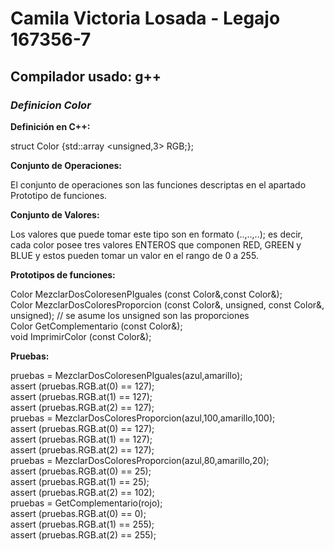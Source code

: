 # Camila Victoria Losada - Legajo 167356-7
## Compilador usado: g++
### *Definicion Color*

**Definición en C++:**  

struct Color {std::array <unsigned,3> RGB;};  


**Conjunto de Operaciones:**  

El conjunto de operaciones son las funciones descriptas en el apartado Prototipo de funciones.  

**Conjunto de Valores:**  

Los valores que puede tomar este tipo son en formato (..,..,..); es decir, cada color posee tres valores ENTEROS que componen RED, GREEN y BLUE y estos
pueden tomar un valor en el rango de 0 a 255.  

**Prototipos de funciones:**  

Color MezclarDosColoresenPIguales (const Color&,const Color&);  
Color MezclarDosColoresProporcion (const Color&, unsigned, const Color&, unsigned); // se asume los unsigned son las proporciones  
Color GetComplementario (const Color&);  
void ImprimirColor (const Color&);  

**Pruebas:**  

pruebas = MezclarDosColoresenPIguales(azul,amarillo);  
assert (pruebas.RGB.at(0) == 127);  
assert (pruebas.RGB.at(1) == 127);  
assert (pruebas.RGB.at(2) == 127);  
pruebas = MezclarDosColoresProporcion(azul,100,amarillo,100);  
assert (pruebas.RGB.at(0) == 127);  
assert (pruebas.RGB.at(1) == 127);  
assert (pruebas.RGB.at(2) == 127);  
pruebas = MezclarDosColoresProporcion(azul,80,amarillo,20);  
assert (pruebas.RGB.at(0) == 25);  
assert (pruebas.RGB.at(1) == 25);  
assert (pruebas.RGB.at(2) == 102);  
pruebas = GetComplementario(rojo);  
assert (pruebas.RGB.at(0) == 0);  
assert (pruebas.RGB.at(1) == 255);  
assert (pruebas.RGB.at(2) == 255);  
